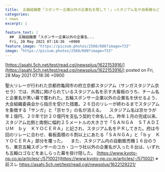 ```yaml
---
title:  五輪組織委「スポンサー企業以外の企業名を隠して！」→スタジアム名や自販機などが幕で覆われる（画像あり）★2  
categories:
- news
excerpt: |
  
feature_text: |
  ##  五輪組織委「スポンサー企業以外の企業名...
  Fri, 28 May 2021 07:18:36  +0900
feature_image: "https://picsum.photos/2560/600?image=733"
image: "https://picsum.photos/2560/600?image=733"
---
```


[https://asahi.5ch.net/test/read.cgi/newsplus/1622153916/](https://asahi.5ch.net/test/read.cgi/newsplus/1622153916/)
posted on Fri, 28 May 2021 07:18:36  +0900

<!--more-->

聖火リレーが行われた京都府亀岡市の府立京都スタジアム（サンガスタジアム京セラ）では、外周に掲げられているスタジアム名を示す大看板のうち、チーム名と企業名が黒い幕で覆われた。五輪スポンサー企業以外の企業名を伏せるよう、大会組織委員会から指示を受けた措置。２６日のリレーが終わるまでスタジアムを象徴する「サンガ」と「京セラ」の名が消える。 　スタジアム名は京セラが年１億円、２０年で計２０億円を支払う契約で命名した。昨年１月の完成以来、スタジアム北側と南側に幅約２５メートルの大きさで「ＳＡＮＧＡ　ＳＴＡＤＩＵＭ　ｂｙ　ＫＹＯＣＥＲＡ」と記され、スタジアム名をＰＲしてきた。府は今回のリレーに合わせ、看板面積の６割以上にあたる「ＳＡＮＧＡ」と「ｂｙ　ＫＹＯＣＥＲＡ」部分を覆った。 　また、スタジアム内の自動販売機１６台のうち、東京五輪スポンサーのコカ・コーラ社以外の企業名が入った８台は、いずれも五輪ロゴなどをあしらった幕を掛け隠した。 [https://www.kyoto-np.co.jp/articles/-/571002](https://www.kyoto-np.co.jp/articles/-/571002) ※前スレ https://asahi.5ch.net/test/read.cgi/newsplus/1622129221/
